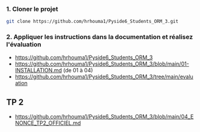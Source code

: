 ### 1. Cloner le projet

```bash
git clone https://github.com/hrhouma1/Pyside6_Students_ORM_3.git
```

### 2. Appliquer les instructions dans la documentation et réalisez l'évaluation


- https://github.com/hrhouma1/Pyside6_Students_ORM_3
- https://github.com/hrhouma1/Pyside6_Students_ORM_3/blob/main/01-INSTALLATION.md (de 01 à 04)
- https://github.com/hrhouma1/Pyside6_Students_ORM_3/tree/main/evaluation


## TP 2

- https://github.com/hrhouma1/Pyside6_Students_ORM_3/blob/main/04_ENONCE_TP2_OFFICIEL.md






















